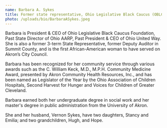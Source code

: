 ```yaml
---
name: Barbara A. Sykes
title: Former state representative, Ohio Legislative Black Caucus (OBLC) Foundation President & CEO
photo: /uploads/bio/BarbaraASykes.jpeg
---
```

Barbara is President & CEO of Ohio Legislative Black Caucus Foundation, Past State Director of Ohio AARP, Past President & CEO of Ohio United Way. She is also a former 3-term State Representative, former Deputy Auditor in Summit County, and is the first African-American woman to have served on Akron’s City Council.

Barbara has been recognized for her community service through various awards such as the C. William Keck, M.D., M.P.H. Community Medicine Award, presented by Akron Community Health Resources, Inc., and has been named as Legislator of the Year by the Ohio Association of Children Hospitals, Second Harvest for Hunger and Voices for Children of Greater Cleveland.

Barbara earned both her undergraduate degree in social work and her master's degree in public administration from the University of Akron.

She and her husband, Vernon Sykes, have two daughters, Stancy and Emilia; and two grandchildren, Hugh, and Hope.
